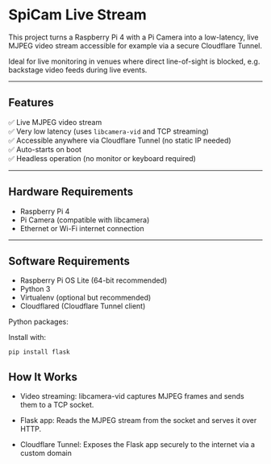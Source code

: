 # SpiCam Live Stream

This project turns a Raspberry Pi 4 with a Pi Camera into a low-latency, live MJPEG video stream accessible for example via a secure Cloudflare Tunnel.

Ideal for live monitoring in venues where direct line-of-sight is blocked, e.g. backstage video feeds during live events.

---

## Features

✅ Live MJPEG video stream  
✅ Very low latency (uses `libcamera-vid` and TCP streaming)  
✅ Accessible anywhere via Cloudflare Tunnel (no static IP needed)  
✅ Auto-starts on boot  
✅ Headless operation (no monitor or keyboard required)

---

## Hardware Requirements

- Raspberry Pi 4
- Pi Camera (compatible with libcamera)
- Ethernet or Wi-Fi internet connection

---

## Software Requirements

- Raspberry Pi OS Lite (64-bit recommended)
- Python 3
- Virtualenv (optional but recommended)
- Cloudflared (Cloudflare Tunnel client)

Python packages:

Install with:

`pip install flask`

## How It Works
- Video streaming:
  libcamera-vid captures MJPEG frames and sends them to a TCP socket.

- Flask app:
  Reads the MJPEG stream from the socket and serves it over HTTP.

- Cloudflare Tunnel:
  Exposes the Flask app securely to the internet via a custom domain
